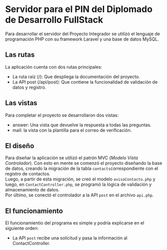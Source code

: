 # Servidor para el PIN del Diplomado de Desarrollo FullStack

Para desarrollar el servidor del Proyecto Integrador se utilizó el lenguaje de programación PHP con su framework Laravel y una base de datos MySQL. 

## Las rutas
La aplicación cuenta con dos rutas principales:
* La ruta raíz (/): Que despliega la documentación del proyecto.
* La API post (/api/post): Que contiene la funcionalidad de validación de datos y registro.


## Las vistas
Para completar el proyecto se desarrollaron dos vistas:
* answer: Una vista que devuelve la respuesta a todas las preguntas.
* mail: la vista con la plantilla para el correo de verificación.

## El diseño
Para diseñar la aplicación se utilizó el patrón MVC (_Modelo Vista Controlador_). Con esto en mente se comenzó el proyecto diseñando la base de datos, creando la migración de la tabla `contacts`correspondiente con el registro de contactos.  
Luego, a partir de esta migración, se creó el modelo `avisoContacto.php` y luego, en `ContactController.php`, se programó la lógica de validación y almacenamiento de datos.  
Por último, se conectó el controlador a la  API `post` en el archivo `api.php`.

## El funcionamiento
El funcionamientio del programa es simple y podría explicarse en el siguiente orden:
* La API `post` recibe una solicitud y pasa la información al ContactController.


